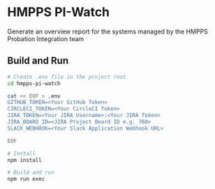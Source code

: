 # HMPPS PI-Watch

Generate an overview report for the systems managed by the HMPPS Probation Integration team

## Build and Run

```sh
# Create .env file in the project root
cd hmpps-pi-watch

cat << EOF > .env
GITHUB_TOKEN=<Your GitHub Token>
CIRCLECI_TOKEN=<Your CircleCI Token>
JIRA_TOKEN=<Your JIRA Username>:<Your JIRA Token>
JIRA_BOARD_ID=<JIRA Project Board ID e.g. 760>
SLACK_WEBHOOK=<Your Slack Application Webhook URL>

EOF

# Install
npm install

# Build and run
npm run exec
```
